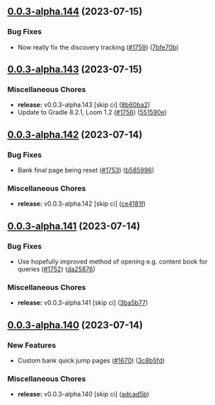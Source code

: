 ## [0.0.3-alpha.144](https://github.com/Wynntils/Artemis/compare/v0.0.3-alpha.143...v0.0.3-alpha.144) (2023-07-15)


### Bug Fixes

* Now really fix the discovery tracking ([#1759](https://github.com/Wynntils/Artemis/issues/1759)) ([7bfe70b](https://github.com/Wynntils/Artemis/commit/7bfe70b67a320a443eaaa40ed729d2fe519fc01d))

## [0.0.3-alpha.143](https://github.com/Wynntils/Artemis/compare/v0.0.3-alpha.142...v0.0.3-alpha.143) (2023-07-15)


### Miscellaneous Chores

* **release:** v0.0.3-alpha.143 [skip ci] ([8b60ba2](https://github.com/Wynntils/Artemis/commit/8b60ba28359de7ff6774293670f79d063e4791bc))
* Update to Gradle 8.2.1, Loom 1.2 ([#1756](https://github.com/Wynntils/Artemis/issues/1756)) ([551590e](https://github.com/Wynntils/Artemis/commit/551590ef3b1d786289de2bb84c01622c903ed656))

## [0.0.3-alpha.142](https://github.com/Wynntils/Artemis/compare/v0.0.3-alpha.141...v0.0.3-alpha.142) (2023-07-14)


### Bug Fixes

* Bank final page being reset ([#1753](https://github.com/Wynntils/Artemis/issues/1753)) ([b585996](https://github.com/Wynntils/Artemis/commit/b5859961f0ccb54abdef7673eff71a4db317c0e3))


### Miscellaneous Chores

* **release:** v0.0.3-alpha.142 [skip ci] ([ce4181f](https://github.com/Wynntils/Artemis/commit/ce4181f3801cb48a1e15ae16b063fc3664a54488))

## [0.0.3-alpha.141](https://github.com/Wynntils/Artemis/compare/v0.0.3-alpha.140...v0.0.3-alpha.141) (2023-07-14)


### Bug Fixes

* Use hopefully improved method of opening e.g. content book for queries ([#1752](https://github.com/Wynntils/Artemis/issues/1752)) ([da25876](https://github.com/Wynntils/Artemis/commit/da258764f035dbf4984de677f43e8a507e149484))


### Miscellaneous Chores

* **release:** v0.0.3-alpha.141 [skip ci] ([3ba5b77](https://github.com/Wynntils/Artemis/commit/3ba5b77e6e1fee0198c1b0d296a1b62c4ca407e6))

## [0.0.3-alpha.140](https://github.com/Wynntils/Artemis/compare/v0.0.3-alpha.139...v0.0.3-alpha.140) (2023-07-14)


### New Features

* Custom bank quick jump pages ([#1670](https://github.com/Wynntils/Artemis/issues/1670)) ([3c8b5fd](https://github.com/Wynntils/Artemis/commit/3c8b5fd536ae1ad739be4130b6b6e42692783867))


### Miscellaneous Chores

* **release:** v0.0.3-alpha.140 [skip ci] ([adcad5b](https://github.com/Wynntils/Artemis/commit/adcad5b9f06b939918ef7298ff18356fd0a94e9a))

